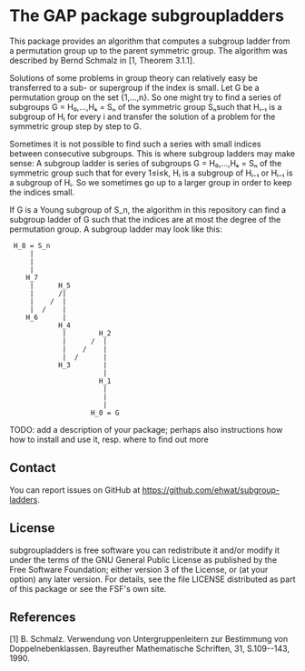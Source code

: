 # The GAP package subgroupladders

This package provides an algorithm that computes a subgroup ladder from a permutation group up to the parent symmetric group.
The algorithm was described by Bernd Schmalz in [1, Theorem 3.1.1].

Solutions of some problems in group theory can relatively easy be transferred to a sub- or supergroup if the index is small.
Let G be a permutation group on the set {1,…,n}.
So one might try to find a series of subgroups G = H₀,…,Hₖ = Sₙ of the symmetric group Sₙsuch that Hᵢ₋₁ is a subgroup of Hᵢ for every i and transfer the solution of a problem for the symmetric group step by step to G.

Sometimes it is not possible to find such a series with small indices between consecutive subgroups.
This is where subgroup ladders may make sense:
A subgroup ladder is series of subgroups G = H₀,…,Hₖ = Sₙ of the symmetric group such that for every 1≤i≤k, Hᵢ is a subgroup of Hᵢ₋₁ or Hᵢ₋₁ is a subgroup of Hᵢ.
So we sometimes go up to a larger group in order to keep the indices small.

If G is a Young subgroup of S_n, the algorithm in this repository can find a subgroup ladder of G such that the indices are at most the degree of the permutation group.
A subgroup ladder may look like this:

```text
 H_8 = S_n
     |
     |
     |
    H_7
     |      H_5
     |      /|
     |    /  |
     |  /    |
    H_6      |
            H_4
             |        H_2
             |      /  |
             |    /    |
             |  /      |
            H_3        |
                       |
                      H_1
                       |
                       |
                       |
                    H_0 = G
```


TODO: add a description of your package; perhaps also instructions how how to
install and use it, resp. where to find out more


## Contact

You can report issues on GitHub at <https://github.com/ehwat/subgroup-ladders>.


## License

subgroupladders is free software you can redistribute it and/or modify it under
the terms of the GNU General Public License as published by the Free Software
Foundation; either version 3 of the License, or (at your option) any later
version. For details, see the file LICENSE distributed as part of this package
or see the FSF's own site.

## References

[1] B. Schmalz. Verwendung von Untergruppenleitern zur Bestimmung von Doppelnebenklassen. Bayreuther Mathematische Schriften, 31, S.109--143, 1990.
